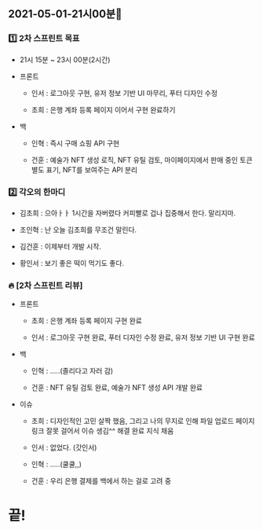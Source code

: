 ## 2021-05-01-21시00분🌟

### 1️⃣ 2차 스프린트 목표

* 21시 15분 ~ 23시 00분(2시간)

* 프론트

    * 인서 : 로그아웃 구현, 유저 정보 기반 UI 마무리, 푸터 디자인 수정

    * 초희 : 은행 계좌 등록 페이지 이어서 구현 완료하기

* 백

    * 인혁 : 즉시 구매 쇼핑 API 구현

    * 건훈 : 예술가 NFT 생성 로직, NFT 유틸 검토, 마이페이지에서 판매 중인 토큰 별도 표기, NFT를 보여주는 API 분리

### 2️⃣ 각오의 한마디

* 김초희 : 으아ㅏㅏ 1시간을 자버렸다 커피빨로 겁나 집중해서 한다. 말리지마.

* 조인혁 : 난 오늘 김초희를 무조건 말린다.

* 김건훈 : 이제부터 개발 시작.

* 황인서 : 보기 좋은 떡이 먹기도 좋다.

### 🔥 [2차 스프린트 리뷰]

* 프론트

    * 초희 : 은행 계좌 등록 페이지 구현 완료

    * 인서 : 로그아웃 구현 완료, 푸터 디자인 수정 완료, 유저 정보 기반 UI 구현 완료

* 백

    * 인혁 : .....(졸리다고 자러 감)

    * 건훈 : NFT 유틸 검토 완료, 예술가 NFT 생성 API 개발 완료

* 이슈

    * 초희 : 디자인적인 고민 살짝 했음, 그리고 나의 무지로 인해 파일 업로드 페이지 링크 잘못 걸어서 이슈 생김^^ 해결 완료 지식 채움

    * 인서 : 없었다. (갓인서)

    * 인혁 : .....(쿨쿨,,)

    * 건훈 : 우리 은행 결제를 백에서 하는 걸로 고려 중

# 끝!